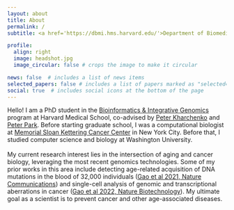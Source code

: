 ```yaml
---
layout: about
title: About
permalink: /
subtitle: <a href='https://dbmi.hms.harvard.edu/'>Department of Biomedical Informatics</a>, Harvard Medical School

profile:
  align: right
  image: headshot.jpg
  image_circular: false # crops the image to make it circular

news: false  # includes a list of news items
selected_papers: false # includes a list of papers marked as "selected={true}"
social: true  # includes social icons at the bottom of the page
---
```

Hello! I am a PhD student in the [Bioinformatics & Integrative Genomics](https://bigphd.hms.harvard.edu/) program at Harvard Medical School, co-advised by [Peter Kharchenko](https://altoslabs.com/team/principal-investigators-san-diego/peter-kharchenko/) and [Peter Park](https://compbio.hms.harvard.edu/people/peter-j-park). Before starting graduate school, I was a computational biologist at [Memorial Sloan Kettering Cancer Center](https://componcmsk.org/) in New York City. Before that, I studied computer science and biology at Washington University.
<br><br>
My current research interest lies in the intersection of aging and cancer biology, leveraging the most recent genomics technologies. Some of my prior works in this area include detecting age-related acquisition of DNA mutations in the blood of 32,000 individuals ([Gao et al 2021, Nature Communications](https://www.nature.com/articles/s41467-020-20565-7)) and single-cell analysis of genomic and transcriptional aberrations in cancer ([Gao et al 2022, Nature Biotechnology](https://www.nature.com/articles/s41587-022-01468-y)). My ultimate goal as a scientist is to prevent cancer and other age-associated diseases.
